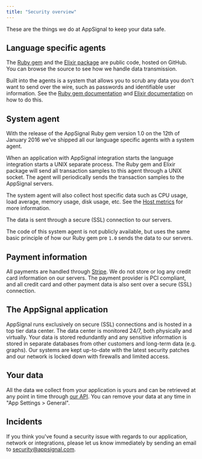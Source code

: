 ```yaml
---
title: "Security overview"
---
```


These are the things we do at AppSignal to keep your data safe.

## Language specific agents

The [Ruby gem](https://github.com/appsignal/appsignal-ruby) and the [Elixir
package](https://github.com/appsignal/appsignal-elixir) are public code, hosted
on GitHub. You can browse the source to see how we handle data transmission.

Built into the agents is a system that allows you to scrub any data you don't
want to send over the wire, such as passwords and identifiable user
information. See the [Ruby gem
documentation](/ruby/configuration/parameter-filtering.html) and [Elixir
documentation](https://hexdocs.pm/appsignal/) on how to do this.

## System agent

With the release of the AppSignal Ruby gem version 1.0 on the 12th of January
2016 we've shipped all our language specific agents with a system agent.

When an application with AppSignal integration starts the language integration
starts a UNIX separate process. The Ruby gem and Elixir package will send all
transaction samples to this agent through a UNIX socket. The agent will
periodically sends the transaction samples to the AppSignal servers.

The system agent will also collect host specific data such as CPU usage, load
average, memory usage, disk usage, etc. See the [Host
metrics](/metrics/host.html) for more information.

The data is sent through a secure (SSL) connection to our servers.

The code of this system agent is not publicly available, but uses the same
basic principle of how our Ruby gem pre `1.0` sends the data to our servers.

## Payment information

All payments are handled through [Stripe](https://stripe.com). We do not store
or log any credit card information on our servers. The payment provider is PCI
compliant, and all credit card and other payment data is also sent over a
secure (SSL) connection.

## The AppSignal application

AppSignal runs exclusively on secure (SSL) connections and is hosted in a top
tier data center. The data center is monitored 24/7, both physically and
virtually. Your data is stored redundantly and any sensitive information is
stored in separate databases from other customers and long-term data (e.g.
graphs). Our systems are kept up-to-date with the latest security patches and
our network is locked down with firewalls and limited access.

## Your data

All the data we collect from your application is yours and can be retrieved at
any point in time through [our API](/api/index.html). You
can remove your data at any time in "App Settings > General".

## Incidents

If you think you've found a security issue with regards to our application,
network or integrations, please let us know immediately by sending an email to
[security@appsignal.com](mailto:security@appsignal.com).
